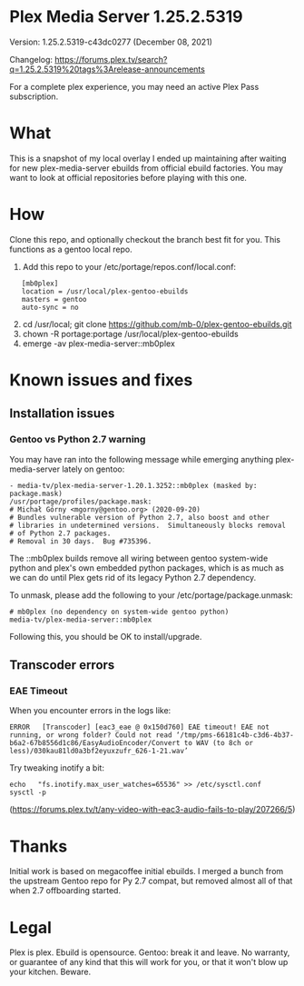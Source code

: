# Plex Media Server 1.25.2.5319
Version: 1.25.2.5319-c43dc0277 (December 08, 2021)

Changelog: https://forums.plex.tv/search?q=1.25.2.5319%20tags%3Arelease-announcements

For a complete plex experience, you may need an active Plex Pass subscription.

# What
This is a snapshot of my local overlay I ended up maintaining after waiting for new plex-media-server ebuilds from official ebuild factories.
You may want to look at official repositories before playing with this one. 

# How
Clone this repo, and optionally checkout the branch best fit for you.
This functions as a gentoo local repo.

1. Add this repo to your /etc/portage/repos.conf/local.conf:
```   
   [mb0plex]  
   location = /usr/local/plex-gentoo-ebuilds  
   masters = gentoo  
   auto-sync = no  
```
2. cd /usr/local; git clone https://github.com/mb-0/plex-gentoo-ebuilds.git
3. chown -R portage:portage /usr/local/plex-gentoo-ebuilds
4. emerge -av plex-media-server::mb0plex

# Known issues and fixes
## Installation issues
### Gentoo vs Python 2.7 warning
You may have ran into the following message while emerging anything plex-media-server lately on gentoo:
```
- media-tv/plex-media-server-1.20.1.3252::mb0plex (masked by: package.mask)
/usr/portage/profiles/package.mask:
# Michał Górny <mgorny@gentoo.org> (2020-09-20)
# Bundles vulnerable version of Python 2.7, also boost and other
# libraries in undetermined versions.  Simultaneously blocks removal
# of Python 2.7 packages.
# Removal in 30 days.  Bug #735396.
```

The ::mb0plex builds remove all wiring between gentoo system-wide python and plex's own embedded python packages, which is as much as we can do until Plex gets rid of its legacy Python 2.7 dependency.

To unmask, please add the following to your /etc/portage/package.unmask:
```
# mb0plex (no dependency on system-wide gentoo python)
media-tv/plex-media-server::mb0plex
```

Following this, you should be OK to install/upgrade.

## Transcoder errors
### EAE Timeout
When you encounter errors in the logs like:
```
ERROR	[Transcoder] [eac3_eae @ 0x150d760] EAE timeout! EAE not running, or wrong folder? Could not read ‘/tmp/pms-66181c4b-c3d6-4b37-b6a2-67b8556d1c86/EasyAudioEncoder/Convert to WAV (to 8ch or less)/030kau81ld0a3bf2eyuxzufr_626-1-21.wav’
```
Try tweaking inotify a bit:
```
echo   "fs.inotify.max_user_watches=65536" >> /etc/sysctl.conf
sysctl -p
```
(https://forums.plex.tv/t/any-video-with-eac3-audio-fails-to-play/207266/5)

# Thanks
Initial work is based on megacoffee initial ebuilds.
I merged a bunch from the upstream Gentoo repo for Py 2.7 compat, but removed almost all of that when 2.7 offboarding started.

# Legal
Plex is plex.
Ebuild is opensource.
Gentoo: break it and leave.
No warranty, or guarantee of any kind that this will work for you, or that it won't blow up your kitchen. Beware.
